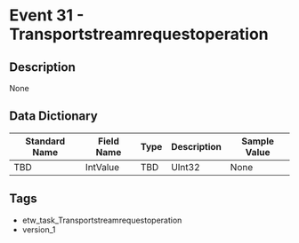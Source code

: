 # Event 31 - Transportstreamrequestoperation

## Description
None

## Data Dictionary
|Standard Name|Field Name|Type|Description|Sample Value|
|---|---|---|---|---|
|TBD|IntValue|TBD|UInt32|None|None|

## Tags
* etw_task_Transportstreamrequestoperation
* version_1